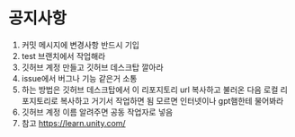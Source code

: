 # 공지사항
1. 커밋 메시지에 변경사항 반드시 기입
2. test 브랜치에서 작업해라
3. 깃허브 계정 만들고 깃허브 데스크탑 깔아라
4. issue에서 버그나 기능 같은거 소통
5. 하는 방법은 깃허브 데스크탑에서 이 리포지토리 url 복사하고 불러온 다음 로컬 리포지토리로 복사하고 거기서 작업하면 됨 모르면 인터넷이나 gpt햄한테 물어봐라
6. 깃허브 계정 이름 알려주면 공동 작업자로 넣음
7. 참고 https://learn.unity.com/
